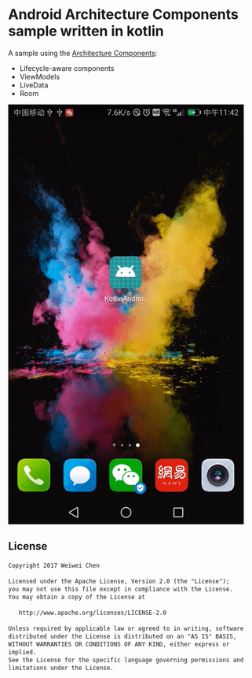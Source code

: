 # Android Architecture Components sample written in kotlin

A sample using the [Architecture Components](https://developer.android.com/arch):
- Lifecycle-aware components
- ViewModels
- LiveData
- Room

![image](https://github.com/fancycww/KotlinAndroidArchitectureComponentsSample/blob/master/demo.gif)

License
-------

    Copyright 2017 Weiwei Chen

    Licensed under the Apache License, Version 2.0 (the "License");
    you may not use this file except in compliance with the License.
    You may obtain a copy of the License at
    
       http://www.apache.org/licenses/LICENSE-2.0
    
    Unless required by applicable law or agreed to in writing, software
    distributed under the License is distributed on an "AS IS" BASIS,
    WITHOUT WARRANTIES OR CONDITIONS OF ANY KIND, either express or implied.
    See the License for the specific language governing permissions and
    limitations under the License.